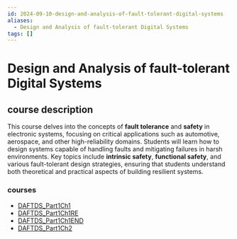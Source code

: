 ```yaml
---
id: 2024-09-10-design-and-analysis-of-fault-tolerant-digital-systems
aliases:
  - Design and Analysis of fault-tolerant Digital Systems
tags: []
---
```


# Design and Analysis of fault-tolerant Digital Systems

## course description

This course delves into the concepts of **fault tolerance** and **safety** in electronic systems, focusing on critical applications such as automotive, aerospace, and other high-reliability domains. Students will learn how to design systems capable of handling faults and mitigating failures in harsh environments. Key topics include **intrinsic safety**, **functional safety**, and various fault-tolerant design strategies, ensuring that students understand both theoretical and practical aspects of building resilient systems.

### courses

- [DAFTDS_Part1Ch1](2024-09-10-daftds_part1ch1.md)
- [DAFTDS_Part1Ch1RE](2024-09-24-daftds_part1ch1re.md)
- [DAFTDS_Part1Ch1END](2024-10-01-daftds_part1ch1end.md)
- [DAFTDS_Part1Ch2](2024-10-08-daftds_part1ch2.md)
